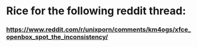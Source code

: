 # Rice for the following reddit thread:
### https://www.reddit.com/r/unixporn/comments/km4ogs/xfce_openbox_spot_the_inconsistency/
